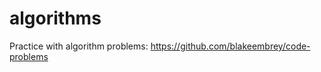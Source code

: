 algorithms
==========

Practice with algorithm problems:
https://github.com/blakeembrey/code-problems